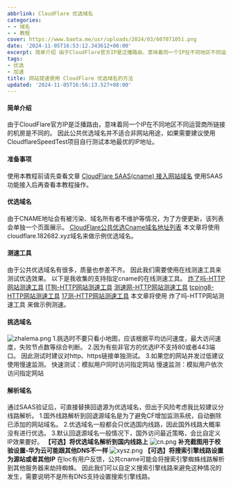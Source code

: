 ```yaml
---
abbrlink: CloudFlare 优选域名
categories:
- - 域名
- - 教程
cover: https://www.baota.me/usr/uploads/2024/03/607071051.png
date: '2024-11-05T16:53:12.343612+08:00'
excerpt: 简单介绍 由于CloudFlare官方IP是泛播路由，意味着同一个IP在不同地区不同运营商所链接的机房是不同的。 因此公共优选域名并不适合非网站用途，如果需要建议使用CloudflareSpeedTest项目自行测试本地最优的IP地址。 准备事项 使用本教程前请先查看文章 CloudFlare SAAS(cname) 接入网站域名 使用SAAS功能接入后再查看本教程操作。 优选域名 由于CNAME...
tags:
- 优选
- 加速
title: 网站提速使用 CloudFlare 优选域名的方法
updated: '2024-11-05T16:56:13.527+08:00'
---
```

#### 简单介绍

由于CloudFlare官方IP是泛播路由，意味着同一个IP在不同地区不同运营商所链接的机房是不同的。
因此公共优选域名并不适合非网站用途，如果需要建议使用CloudflareSpeedTest项目自行测试本地最优的IP地址。

#### 准备事项

使用本教程前请先查看文章 [CloudFlare SAAS(cname) 接入网站域名](https://www.baota.me/post-413.html) 使用SAAS功能接入后再查看本教程操作。

#### 优选域名

由于CNAME地址会有被污染、域名所有者不维护等情况，为了方便更新，该列表会单独一个页面展示。
[CloudFlare公共优选Cname域名地址列表](https://www.wetest.vip/page/cloudflare/cname.html)
本文章将使用cloudflare.182682.xyz域名来做示例优选域名。

#### 测速工具

由于公共优选域名有很多，质量也参差不齐。
因此我们需要使用在线测速工具来测试优选效果。
以下是我收集的支持指定cname的在线测速工具。
[炸了吗-HTTP网站测速工具](https://zhale.me/http/)
[IT狗-HTTP网站测速工具](https://www.itdog.cn/http/)
[测速网-HTTP网站测速工具](https://www.cesu.net/http/)
[tcping8-HTTP网站测速工具](https://tcping8.com/http/)
[17测-HTTP网站测速工具](https://www.17ce.com/)
本文章将使用 炸了吗-HTTP网站测速工具 来做示例测速。

#### 挑选域名

![zhalema.png](https://www.baota.me/usr/uploads/2024/03/2389097122.png "zhalema.png")
1.挑选时不要只看小地图，应该根据平均访问速度，最大访问速度，失败节点数等综合判断。
2.因为有些非官方的优选IP不支持80或者443端口。
因此测试时建议对http、https链接单独测试。
3.如果您的网站并发过低建议使用慢速监测。
快速测试：模拟用户同时访问指定网站
慢速监测：模拟用户依次访问指定网站

#### 解析域名

通过SAAS验证后，可直接替换回退源为优选域名，但出于风险考虑我比较建议分线路解析。
1.国外线路解析到回退源域名是为了避免CF增加监测系统，自动删除已添加的网站域名。
2.优选域名一般都会只优选国内线路，因此国外线路大概率没有进行优选。
3.默认回退源域名一般情况下，国外访问最近策略，会比自定义IP效果要好。
**【可选】将优选域名解析到国内线路上**
![cn.png](https://www.baota.me/usr/uploads/2024/03/607071051.png "cn.png")
**补充截图用于校验设置-华为云可能跟其他DNS不一样**
![xysz.png](https://www.baota.me/usr/uploads/2024/03/3526151628.png "xysz.png")
**【可选】将搜索引擎线路设置为源站或者其他IP**
在loc有用户反馈，公共cname可能会将搜索引擎蜘蛛线路解析到其他服务器来劫持蜘蛛。
因此我们可以自定义搜索引擎线路来避免这种情况的发生，需要说明不是所有DNS支持设置搜索引擎线路。
